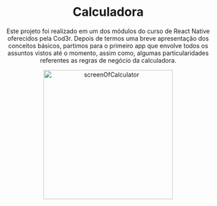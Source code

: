 <h1 align="center">Calculadora</h1>

<p align="center">
Este projeto foi realizado em um dos módulos do curso de React Native
oferecidos pela Cod3r. Depois de termos uma breve apresentação dos conceitos básicos, partimos para o primeiro app que envolve todos os assuntos vistos até o momento, assim como, algumas particularidades referentes as regras de negócio da calculadora.
</p>

<p align="center">
<img
alt="screenOfCalculator"
title="#Calculator"
width=300
src="https://i.imgur.com/AgE7PZz.jpg"
/>
</p>
